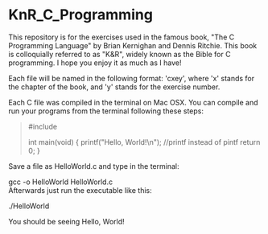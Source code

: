 # KnR_C_Programming 
<p>This repository is for the exercises used in the famous book, "The
C Programming Language" by Brian Kernighan and Dennis Ritchie. This book is colloquially referred to as "K&R", widely known as the Bible for C programming. I hope you enjoy it as much as I have!</p>

<p>Each file will be named in the following format: 'cxey', where 'x' stands for the chapter of the book, and 'y' stands for the exercise number. </p>

<p>Each C file was compiled in the terminal on Mac OSX. You can compile and run your programs from the terminal following these steps:</p>

<blockquote>#include <stdio.h>

int main(void) { 
   printf("Hello, World!\n"); //printf instead of pintf
   return 0;
}</blockquote>

<p>Save a file as HelloWorld.c and type in the terminal:</br>

gcc -o HelloWorld HelloWorld.c</br>
Afterwards just run the executable like this:</br>

./HelloWorld</br>

You should be seeing Hello, World!
</p>